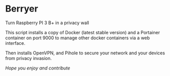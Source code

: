 # Berryer
Turn Raspberry PI 3 B+ in a privacy wall

This script installs a copy of Docker (latest stable version) and a Portainer container on port 9000 to manage other docker containers via a web interface.

Then installs OpenVPN, and Pihole to secure your network and your devices from privacy invasion.

*Hope you enjoy and contribute*


